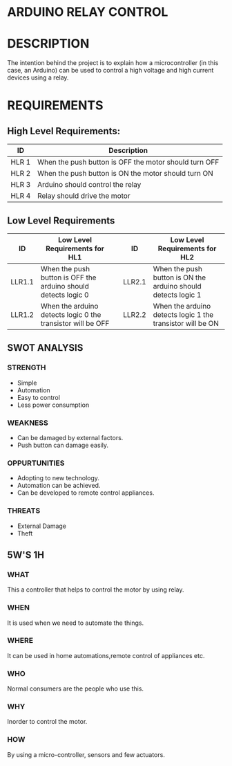 # ARDUINO RELAY CONTROL
# DESCRIPTION

The intention behind the project is to explain how a microcontroller (in this case, an Arduino) can be used to control a high voltage and high current devices using a relay.

# REQUIREMENTS
 
 ## High Level Requirements:

ID     | Description
-------| -----------------------------------------
HLR 1  |When the push button is OFF the motor should turn OFF
HLR 2  |When the push button is ON the motor should turn ON
HLR 3  |Arduino should control the relay
HLR 4  |Relay should drive the motor

## Low Level Requirements

| ID | Low Level Requirements for HL1|       |ID | Low Level Requirements for HL2|
| -------- | -------------- | ---- |-------- | -------------- |
| LLR1.1 | When the push button is OFF the arduino should detects logic 0  | | LLR2.1 | When the push button is ON the arduino should detects logic 1 |
| LLR1.2 | When the arduino detects logic 0 the transistor will be OFF || LLR2.2 | When the arduino detects logic 1 the transistor will be ON  |


## SWOT ANALYSIS

### STRENGTH

  * Simple
  * Automation
  * Easy to control
  * Less power consumption

### WEAKNESS

  * Can be damaged by external factors.
  * Push button can damage easily.

### OPPURTUNITIES

  * Adopting to new technology.
  * Automation can be achieved.
  * Can be developed to remote control appliances.

### THREATS

  * External Damage
  * Theft

## 5W'S 1H

### WHAT
   This a controller that helps to control the motor  by using relay.
### WHEN
   It is used when we need to automate the things.
### WHERE
   It can be used in home automations,remote control of appliances etc.
### WHO
   Normal consumers are the people who use this.
### WHY
   Inorder to control the motor.
### HOW
   By using a micro-controller, sensors and few actuators.
